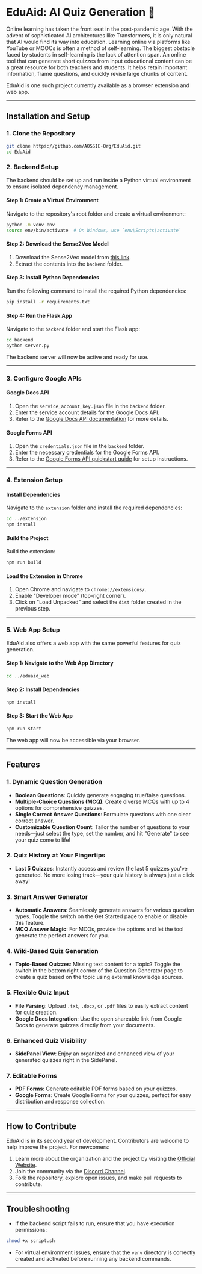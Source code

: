 # EduAid: AI Quiz Generation 🚀

Online learning has taken the front seat in the post-pandemic age. With the advent of sophisticated AI architectures like Transformers, it is only natural that AI would find its way into education. Learning online via platforms like YouTube or MOOCs is often a method of self-learning. The biggest obstacle faced by students in self-learning is the lack of attention span. An online tool that can generate short quizzes from input educational content can be a great resource for both teachers and students. It helps retain important information, frame questions, and quickly revise large chunks of content.

EduAid is one such project currently available as a browser extension and web app.

---

## Installation and Setup

### 1. Clone the Repository

```bash
git clone https://github.com/AOSSIE-Org/EduAid.git
cd EduAid
```

### 2. Backend Setup

The backend should be set up and run inside a Python virtual environment to ensure isolated dependency management.

#### Step 1: Create a Virtual Environment

Navigate to the repository's root folder and create a virtual environment:

```bash
python -m venv env
source env/bin/activate  # On Windows, use `env\Scripts\activate`
```

#### Step 2: Download the Sense2Vec Model

1. Download the Sense2Vec model from [this link](https://github.com/explosion/sense2vec/releases/download/v1.0.0/s2v_reddit_2015_md.tar.gz).
2. Extract the contents into the `backend` folder.

#### Step 3: Install Python Dependencies

Run the following command to install the required Python dependencies:

```bash
pip install -r requirements.txt
```

#### Step 4: Run the Flask App

Navigate to the `backend` folder and start the Flask app:

```bash
cd backend
python server.py
```

The backend server will now be active and ready for use.

---

### 3. Configure Google APIs

#### Google Docs API

1. Open the `service_account_key.json` file in the `backend` folder.
2. Enter the service account details for the Google Docs API.
3. Refer to the [Google Docs API documentation](https://developers.google.com/docs/api/reference/rest) for more details.

#### Google Forms API

1. Open the `credentials.json` file in the `backend` folder.
2. Enter the necessary credentials for the Google Forms API.
3. Refer to the [Google Forms API quickstart guide](https://developers.google.com/forms/api/quickstart/python#set_up_your_environment) for setup instructions.

---

### 4. Extension Setup

#### Install Dependencies

Navigate to the `extension` folder and install the required dependencies:

```bash
cd ../extension
npm install
```

#### Build the Project

Build the extension:

```bash
npm run build
```

#### Load the Extension in Chrome

1. Open Chrome and navigate to `chrome://extensions/`.
2. Enable "Developer mode" (top-right corner).
3. Click on "Load Unpacked" and select the `dist` folder created in the previous step.

---

### 5. Web App Setup

EduAid also offers a web app with the same powerful features for quiz generation.

#### Step 1: Navigate to the Web App Directory

```bash
cd ../eduaid_web
```

#### Step 2: Install Dependencies

```bash
npm install
```

#### Step 3: Start the Web App

```bash
npm run start
```

The web app will now be accessible via your browser.

---

## Features

### 1. Dynamic Question Generation
- **Boolean Questions**: Quickly generate engaging true/false questions.
- **Multiple-Choice Questions (MCQ)**: Create diverse MCQs with up to 4 options for comprehensive quizzes.
- **Single Correct Answer Questions**: Formulate questions with one clear correct answer.
- **Customizable Question Count**: Tailor the number of questions to your needs—just select the type, set the number, and hit "Generate" to see your quiz come to life!

### 2. Quiz History at Your Fingertips
- **Last 5 Quizzes**: Instantly access and review the last 5 quizzes you've generated. No more losing track—your quiz history is always just a click away!

### 3. Smart Answer Generator
- **Automatic Answers**: Seamlessly generate answers for various question types. Toggle the switch on the Get Started page to enable or disable this feature.
- **MCQ Answer Magic**: For MCQs, provide the options and let the tool generate the perfect answers for you.

### 4. Wiki-Based Quiz Generation
- **Topic-Based Quizzes**: Missing text content for a topic? Toggle the switch in the bottom right corner of the Question Generator page to create a quiz based on the topic using external knowledge sources.

### 5. Flexible Quiz Input
- **File Parsing**: Upload `.txt`, `.docx`, or `.pdf` files to easily extract content for quiz creation.
- **Google Docs Integration**: Use the open shareable link from Google Docs to generate quizzes directly from your documents.

### 6. Enhanced Quiz Visibility
- **SidePanel View**: Enjoy an organized and enhanced view of your generated quizzes right in the SidePanel.

### 7. Editable Forms
- **PDF Forms**: Generate editable PDF forms based on your quizzes.
- **Google Forms**: Create Google Forms for your quizzes, perfect for easy distribution and response collection.

---

## How to Contribute

EduAid is in its second year of development. Contributors are welcome to help improve the project. For newcomers:

1. Learn more about the organization and the project by visiting the [Official Website](https://github.com/AOSSIE-Org).
2. Join the community via the [Discord Channel](https://discord.com/channels/1022871757289422898/1073262393670504589).
3. Fork the repository, explore open issues, and make pull requests to contribute.

---

## Troubleshooting

- If the backend script fails to run, ensure that you have execution permissions:

```bash
chmod +x script.sh
```

- For virtual environment issues, ensure that the `venv` directory is correctly created and activated before running any backend commands.

---
